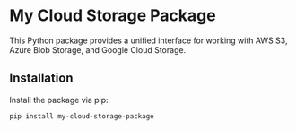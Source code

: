 # My Cloud Storage Package

This Python package provides a unified interface for working with AWS S3, Azure Blob Storage, and Google Cloud Storage.

## Installation

Install the package via pip:

```bash
pip install my-cloud-storage-package
